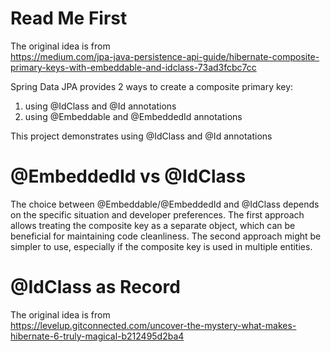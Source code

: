 # Read Me First

The original idea is from  
https://medium.com/jpa-java-persistence-api-guide/hibernate-composite-primary-keys-with-embeddable-and-idclass-73ad3fcbc7cc

Spring Data JPA provides 2 ways to create a composite primary key:

1. using @IdClass and @Id annotations
2. using @Embeddable and @EmbeddedId annotations

This project demonstrates using @IdClass and @Id annotations

# @EmbeddedId vs @IdClass

The choice between @Embeddable/@EmbeddedId and @IdClass depends on the specific situation and developer preferences. The
first approach allows treating the composite key as a separate object, which can be beneficial for maintaining code
cleanliness. The second approach might be simpler to use, especially if the composite key is used in multiple entities.

# @IdClass as Record

The original idea is from  
https://levelup.gitconnected.com/uncover-the-mystery-what-makes-hibernate-6-truly-magical-b212495d2ba4
